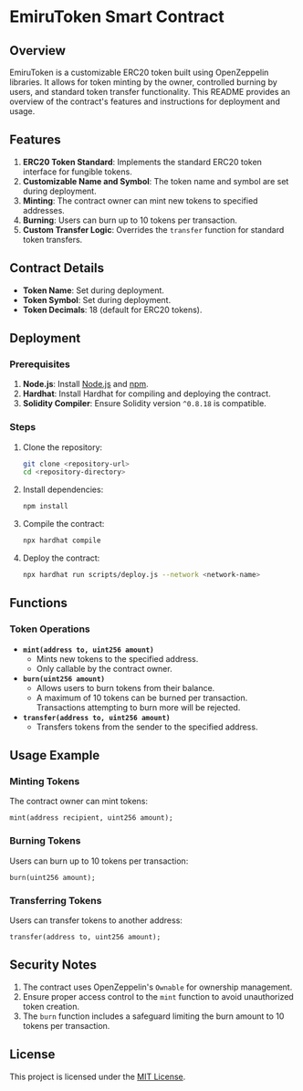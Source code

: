 # EmiruToken Smart Contract

## Overview
EmiruToken is a customizable ERC20 token built using OpenZeppelin libraries. It allows for token minting by the owner, controlled burning by users, and standard token transfer functionality. This README provides an overview of the contract's features and instructions for deployment and usage.

## Features
1. **ERC20 Token Standard**: Implements the standard ERC20 token interface for fungible tokens.
2. **Customizable Name and Symbol**: The token name and symbol are set during deployment.
3. **Minting**: The contract owner can mint new tokens to specified addresses.
4. **Burning**: Users can burn up to 10 tokens per transaction.
5. **Custom Transfer Logic**: Overrides the `transfer` function for standard token transfers.

## Contract Details

- **Token Name**: Set during deployment.
- **Token Symbol**: Set during deployment.
- **Token Decimals**: 18 (default for ERC20 tokens).

## Deployment

### Prerequisites
1. **Node.js**: Install [Node.js](https://nodejs.org/) and [npm](https://www.npmjs.com/).
2. **Hardhat**: Install Hardhat for compiling and deploying the contract.
3. **Solidity Compiler**: Ensure Solidity version `^0.8.18` is compatible.

### Steps
1. Clone the repository:
   ```bash
   git clone <repository-url>
   cd <repository-directory>
   ```
2. Install dependencies:
   ```bash
   npm install
   ```
3. Compile the contract:
   ```bash
   npx hardhat compile
   ```
4. Deploy the contract:
   ```bash
   npx hardhat run scripts/deploy.js --network <network-name>
   ```

## Functions

### Token Operations
- **`mint(address to, uint256 amount)`**
  - Mints new tokens to the specified address.
  - Only callable by the contract owner.
- **`burn(uint256 amount)`**
  - Allows users to burn tokens from their balance.
  - A maximum of 10 tokens can be burned per transaction. Transactions attempting to burn more will be rejected.
- **`transfer(address to, uint256 amount)`**
  - Transfers tokens from the sender to the specified address.

## Usage Example

### Minting Tokens
The contract owner can mint tokens:
```solidity
mint(address recipient, uint256 amount);
```

### Burning Tokens
Users can burn up to 10 tokens per transaction:
```solidity
burn(uint256 amount);
```

### Transferring Tokens
Users can transfer tokens to another address:
```solidity
transfer(address to, uint256 amount);
```

## Security Notes
1. The contract uses OpenZeppelin's `Ownable` for ownership management.
2. Ensure proper access control to the `mint` function to avoid unauthorized token creation.
3. The `burn` function includes a safeguard limiting the burn amount to 10 tokens per transaction.

## License
This project is licensed under the [MIT License](https://opensource.org/licenses/MIT). 
